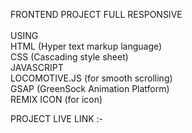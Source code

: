 FRONTEND PROJECT FULL RESPONSIVE<br>
<br>
USING<br>
HTML (Hyper text markup language)<br>
CSS (Cascading style sheet)<br>
JAVASCRIPT<br>
LOCOMOTIVE.JS (for smooth scrolling)<br>
GSAP (GreenSock Animation Platform)<br>
REMIX ICON (for icon)<br>

PROJECT LIVE LINK :-
